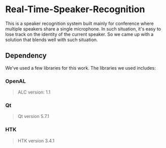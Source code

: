 # Real-Time-Speaker-Recognition
This is a speaker recognition system built mainly for conference where multiple speakers share a single microphone. In such situation, it's easy to lose track on the identity of the current speaker. So we came up with a solution that blends well with such situation.

## Dependency
We've used a few libraries for this work. The libraries we used includes:
### OpenAL
> ALC version: 1.1

### Qt
> Qt version 5.7.1

### HTK
> HTK version 3.4.1
